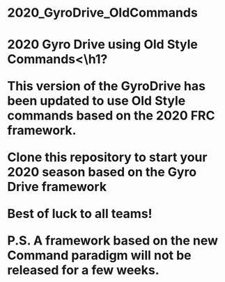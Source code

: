# 2020_GyroDrive_OldCommands
<h1>2020 Gyro Drive using Old Style Commands<\h1?

This version of the GyroDrive has been updated to use Old Style commands based on the 2020 FRC framework.
<p>
Clone this repository to start your 2020 season based on the Gyro Drive framework
<p>
Best of luck to all teams!
<p>
P.S. A framework based on the new Command paradigm will not be released for a few weeks.

